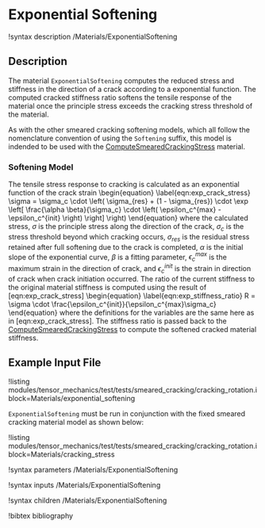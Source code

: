 # Exponential Softening

!syntax description /Materials/ExponentialSoftening

## Description

The material `ExponentialSoftening` computes the reduced stress and stiffness
in the direction of a crack according to a exponential function. The computed
cracked stiffness ratio softens the tensile response of the material once the
principle stress exceeds the cracking stress threshold of the material.

As with the other smeared cracking softening models, which all follow the
nomenclature convention of using the `Softening` suffix, this model is indended
to be used with the [ComputeSmearedCrackingStress](/ComputeSmearedCrackingStress.md)
material.

### Softening Model

The tensile stress response to cracking is calculated as an exponential function
of the crack strain
\begin{equation}
  \label{eqn:exp_crack_stress}
  \sigma = \sigma_c \cdot \left( \sigma_{res} + (1 - \sigma_{res}) \cdot
       \exp \left[ \frac{\alpha \beta}{\sigma_c} \cdot \left( \epsilon_c^{max}
       - \epsilon_c^{init} \right) \right] \right)
\end{equation}
where the calculated stress, $\sigma$ is the principle stress along the direction
of the crack, $\sigma_c$ is the stress threshold beyond which cracking occurs,
$\sigma_{res}$ is the residual stress retained after full softening due to the
crack is completed, $\alpha$ is the initial slope of the exponential curve,
$\beta$ is a fitting parameter, $\epsilon_c^{max}$ is the maximum strain in the
direction of crack, and $\epsilon_c^{init}$ is the strain in direction of crack
when crack initiation occurred.
The ratio of the current stiffness to the original material stiffness is
computed using the result of [eqn:exp_crack_stress]
\begin{equation}
  \label{eqn:exp_stiffness_ratio}
  R = \sigma \cdot \frac{\epsilon_c^{init}}{\epsilon_c^{max}\sigma_c}
\end{equation}
where the definitions for the variables are the same here as in
[eqn:exp_crack_stress]. The stiffness ratio is passed back to the
[ComputeSmearedCrackingStress](/ComputeSmearedCrackingStress.md)
to compute the softened cracked material stiffness.


## Example Input File

!listing modules/tensor_mechanics/test/tests/smeared_cracking/cracking_rotation.i block=Materials/exponential_softening

`ExponentialSoftening` must be run in conjunction with the fixed smeared cracking material model as shown below:

!listing modules/tensor_mechanics/test/tests/smeared_cracking/cracking_rotation.i block=Materials/cracking_stress

!syntax parameters /Materials/ExponentialSoftening

!syntax inputs /Materials/ExponentialSoftening

!syntax children /Materials/ExponentialSoftening

!bibtex bibliography

